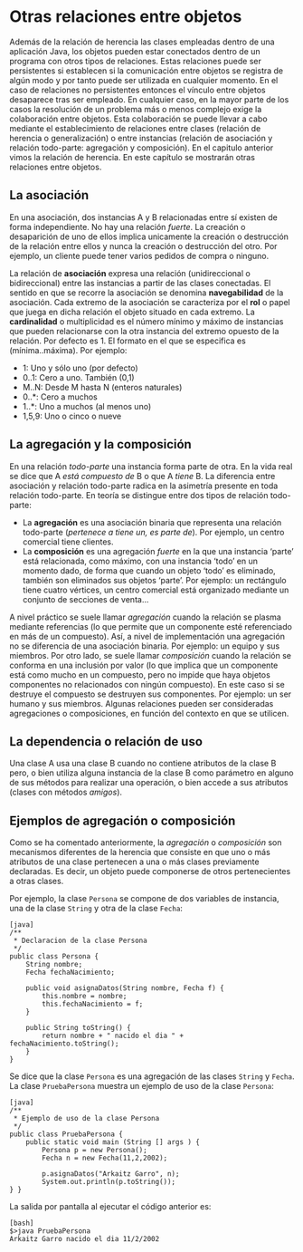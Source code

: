 # Otras relaciones entre objetos

Además de la relación de herencia las clases empleadas dentro de una aplicación Java, los objetos pueden estar conectados dentro de un programa con otros tipos de relaciones. Estas relaciones puede ser persistentes si establecen si la comunicación entre objetos se registra de algún modo y por tanto puede ser utilizada en cualquier momento. En el caso de relaciones no persistentes entonces el vínculo entre objetos desaparece tras ser empleado. En cualquier caso, en la mayor parte de los casos la resolución de un problema más o menos complejo exige la colaboración entre objetos. Esta colaboración se puede llevar a cabo mediante el establecimiento de relaciones entre clases (relación de herencia o generalización) o entre instancias (relación de asociación y relación todo-parte: agregación y composición). En el capitulo anterior vimos la relación de herencia. En este capítulo se mostrarán otras relaciones entre objetos.

## La asociación

En una asociación, dos instancias A y B relacionadas entre sí existen de forma independiente. No hay una relación *fuerte*. La creación o desaparición de uno de ellos implica unicamente la creación o destrucción de la relación entre ellos y nunca la creación o destrucción del otro. Por ejemplo, un cliente puede tener varios pedidos de compra o ninguno.

La relación de **asociación** expresa una relación (unidireccional o bidireccional) entre las instancias a partir de las clases conectadas. El sentido en que se recorre la asociación se denomina **navegabilidad** de la asociación. Cada extremo de la asociación se caracteriza por el **rol** o papel que juega en dicha relación el objeto situado en cada extremo. La **cardinalidad** o multiplicidad es el número mínimo y máximo de instancias que pueden relacionarse con la otra instancia del extremo opuesto de la relación. Por defecto es 1. El formato en el que se especifica es (mínima..máxima). Por ejemplo:

* 1: Uno y sólo uno (por defecto)
* 0..1: Cero a uno. También (0,1)
* M..N: Desde M hasta N (enteros naturales)
* 0..*: Cero a muchos
* 1..*: Uno a muchos (al menos uno)
* 1,5,9: Uno o cinco o nueve

## La agregación y la composición

En una relación *todo-parte* una instancia forma parte de otra. En la vida real se dice que A *está compuesto de* B o que A *tiene* B. La diferencia entre asociación y relación todo-parte radica en la asimetría presente en toda relación todo-parte. En teoría se distingue entre dos tipos de relación todo-parte:

* La **agregación** es una asociación binaria que representa una relación todo-parte (*pertenece a tiene un, es parte de*). Por ejemplo, un centro comercial tiene clientes.
* La **composición** es una agregación *fuerte* en la que una instancia ‘parte’ está relacionada, como máximo, con una instancia ‘todo’ en un momento dado, de forma que cuando un objeto ‘todo’ es eliminado, también son eliminados sus objetos ‘parte’. Por ejemplo: un rectángulo tiene cuatro vértices, un centro comercial está organizado mediante un conjunto de secciones de venta...

A nivel práctico se suele llamar *agregación* cuando la relación se plasma mediante referencias (lo que permite que un componente esté referenciado en más de un compuesto). Así, a nivel de implementación una agregación no se diferencia de una asociación binaria. Por ejemplo: un equipo y sus miembros. Por otro lado, se suele llamar *composición* cuando la relación se conforma en una inclusión por valor (lo que implica que un componente está como mucho en un compuesto, pero no impide que haya objetos componentes no relacionados con ningún compuesto). En este caso si se destruye el compuesto se destruyen sus componentes. Por ejemplo: un ser humano y sus miembros. Algunas relaciones pueden ser consideradas agregaciones o composiciones, en función del contexto en que se utilicen.

## La dependencia o relación de uso

Una clase A usa una clase B cuando no contiene atributos de la clase B pero, o bien utiliza alguna instancia de la clase B como parámetro en alguno de sus métodos para realizar una operación, o bien accede a sus atributos (clases con métodos *amigos*).

## Ejemplos de agregación o composición

Como se ha comentado anteriormente, la *agregación* o *composición* son mecanismos diferentes de la herencia que consiste en que uno o más atributos de una clase pertenecen a una o más clases previamente declaradas. Es decir, un objeto puede componerse de otros pertenecientes a otras clases.

Por ejemplo, la clase `Persona` se compone de dos variables de instancia, una de la clase `String` y otra de la clase `Fecha`:

    [java]
    /**
     * Declaracion de la clase Persona
     */
    public class Persona {
        String nombre;
        Fecha fechaNacimiento;
        
        public void asignaDatos(String nombre, Fecha f) {
            this.nombre = nombre;
            this.fechaNacimiento = f;
        }
    
        public String toString() {
            return nombre + " nacido el dia " + fechaNacimiento.toString();
        }
    }

Se dice que la clase `Persona` es una agregación de las clases `String` y `Fecha`. La clase `PruebaPersona` muestra un ejemplo de uso de la clase `Persona`:

    [java]
    /**
     * Ejemplo de uso de la clase Persona
     */
    public class PruebaPersona {
        public static void main (String [] args ) {
            Persona p = new Persona();
            Fecha n = new Fecha(11,2,2002);
    
            p.asignaDatos("Arkaitz Garro", n);
            System.out.println(p.toString());
    } }

La salida por pantalla al ejecutar el código anterior es:

    [bash]
    $>java PruebaPersona
    Arkaitz Garro nacido el dia 11/2/2002